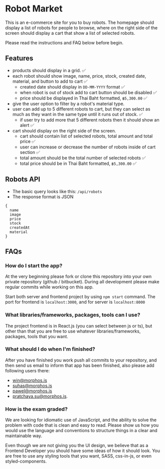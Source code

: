 # Robot Market

This is an e-commerce site for you to buy robots. The homepage should display a list of robots for people to browse,
where on the right side of the screen should display a cart that show a list of selected robots.

Please read the instructions and FAQ below before begin.

## Features

- products should display in a grid. ✅
- each robot should show image, name, price, stock, created date, material, and button to add to cart ✅
    - created date should display in `DD-MM-YYYY` format ✅
    - when robot is out of stock add to cart button should be disabled ✅
    - price should be displayed in Thai Baht formatted, `฿5,300.00` ✅
- give the user option to filter by a robot's material type.
- user can add up to 5 different robots to cart, but they can select as much as they want in the same type until it runs
  out of stock. ✅
    - if user try to add more that 5 different robots then it should show an alert ✅
- cart should display on the right side of the screen.
    - cart should contain list of selected robots, total amount and total price ✅
    - user can increase or decrease the number of robots inside of cart section ✅
    - total amount should be the total number of selected robots ✅
    - total price should be in Thai Baht formatted, `฿5,300.00` ✅

## Robots API

- The basic query looks like this: `/api/robots`
- The response format is JSON
```
{
  name
  image
  price
  stock
  createdAt
  material
}
```

## FAQs

### How do I start the app?

At the very beginning please fork or clone this repository into your own private repository (github / bitbucket).
During all development please make regular commits while working on this app.

Start both server and frontend project by using `npm start` command. The port for frontend is `localhost:3000`, and for
server is `localhost:8000`

### What libraries/frameworks, packages, tools can I use?

The project frontend is in React.js (you can select between js or ts), but other than that you are free to use whatever
libraries/frameworks, packages, tools that you want.

### What should I do when I'm finished?

After you have finished you work push all commits to your repository, and then send us email to inform that app has been finished, also please add following users there:
* win@morphos.is
* suhas@morphos.is
* pawel@morphos.is
* pratchaya.su@morphos.is.

### How is the exam graded?

We are looking for idiomatic use of JavaScript, and the ability to solve the problem with code that is clean and easy to
read. Please show us how you would use the language and conventions to structure things in a clear and maintainable way.

Even though we are not giving you the UI design, we believe that as a Frontend Developer you should have some ideas of
how it should look. You are free to use any styling tools that you want, SASS, css-in-js, or even styled-components.
